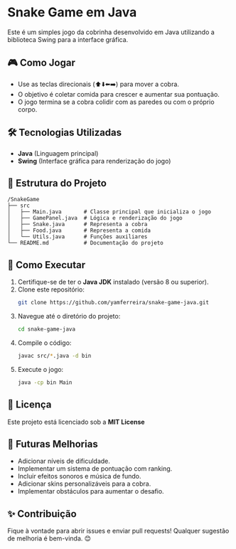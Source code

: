 # Snake Game em Java

Este é um simples jogo da cobrinha desenvolvido em Java utilizando a biblioteca Swing para a interface gráfica.

## 🎮 Como Jogar

- Use as teclas direcionais (⬆️⬇️⬅️➡️) para mover a cobra.
- O objetivo é coletar comida para crescer e aumentar sua pontuação.
- O jogo termina se a cobra colidir com as paredes ou com o próprio corpo.

## 🛠️ Tecnologias Utilizadas

- **Java** (Linguagem principal)
- **Swing** (Interface gráfica para renderização do jogo)

## 📂 Estrutura do Projeto

```
/SnakeGame
├── src
│   ├── Main.java       # Classe principal que inicializa o jogo
│   ├── GamePanel.java  # Lógica e renderização do jogo
│   ├── Snake.java      # Representa a cobra
│   ├── Food.java       # Representa a comida
│   └── Utils.java      # Funções auxiliares
└── README.md           # Documentação do projeto
```

## 🚀 Como Executar

1. Certifique-se de ter o **Java JDK** instalado (versão 8 ou superior).
2. Clone este repositório:
   ```sh
   git clone https://github.com/yamferreira/snake-game-java.git
   ```
3. Navegue até o diretório do projeto:
   ```sh
   cd snake-game-java
   ```
4. Compile o código:
   ```sh
   javac src/*.java -d bin
   ```
5. Execute o jogo:
   ```sh
   java -cp bin Main
   ```

## 📜 Licença

Este projeto está licenciado sob a **MIT License** 

## 🔮 Futuras Melhorias

- Adicionar níveis de dificuldade.
- Implementar um sistema de pontuação com ranking.
- Incluir efeitos sonoros e música de fundo.
- Adicionar skins personalizáveis para a cobra.
- Implementar obstáculos para aumentar o desafio.

## ✨ Contribuição

Fique à vontade para abrir issues e enviar pull requests! Qualquer sugestão de melhoria é bem-vinda. 😊



